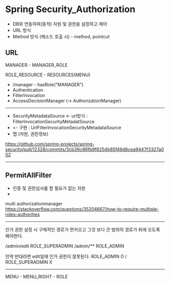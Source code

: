 # Spring Security_Authorization

- DB와 연동하여(동적) 자원 및 권한을 설정하고 제어
- URL 방식
- Method 방식 (메소드 호출 시) - method, pointcut


## URL


MANAGER - MANAGER_ROLE

ROLE_RESOURCE - RESOURCES(MENU)


- /manager - hasRole("MANAGER")
- Authentication
- FilterInvocation
- AccessDecisionManager (-> AuthorizationManager)


---
- SecurityMetadataSource <- url방식 : FilterInvocationSecurityMetadatSource
- <- 구현 : UrlFilterInvocationSecurityMetadataSource
- 맵 (자원, 권한정보)


https://github.com/spring-projects/spring-security/pull/12328/commits/3cb39c86fb9f8254b85f49d8cea9447f3327a002


---
## PermitAllFilter
- 인증 및 권한심사를 할 필요가 없는 자원
-


multi authorizationmanager
https://stackoverflow.com/questions/35204667/how-to-require-multiple-roles-authorities


---
인가 권한 설정 시 구체적인 경로가 먼저오고 그것 보다 큰 범위의 경로가 뒤에 오도록 해야한다.

/admin/edit    ROLE_SUPERADMIN
/admin/**       ROLE_ADMIN

만약 반대라면 edit일때 인가 권한이 잘못된다. ROLE_ADMIN O / ROLE_SUPERADMIN X


---


MENU - MENU_RIGHT - ROLE

